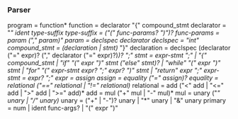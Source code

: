 ### Parser

program    = function*
function   = declarator "{" compound_stmt
    declarator = "*" ident type-suffix
        type-suffix = ("(" func-params? ")")?
        func-params = param ("," param)"
        param = declspec declarator
            declspec = "int"
compound_stmt = (declaration | stmt)* "}"
    declaration = declspec (declarator ("=" expr)? ("," declarator ("=" expr)?)*)? ";"
stmt    = expr-stmt ";"
        | "{" compound_stmt 
        | "if" "(" expr ")" stmt ("else" stmt)?
        | "while" "(" expr ")" stmt
        | "for" "(" expr-stmt expr? ";" expr? ")" stmt
        | "return" expr ";"
expr-stmt = expr? ";"
expr       = assign
assign     = equality ("=" assign)?
equality   = relational ("==" relational | "!=" relational)*
relational = add ("<" add | "<=" add | ">" add | ">=" add)*
add        = mul ("+" mul | "-" mul)*
mul        = unary ("*" unary | "/" unary)*
unary      = ("+" | "-")? unary
             | "*" unary
             | "&" unary
primary    = num 
             | ident func-args?
             | "(" expr ")"
